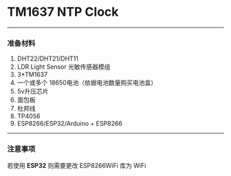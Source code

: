 # TM1637 NTP Clock #

---

### 准备材料 ###
1. DHT22/DHT21/DHT11
2. LDR Light Sensor 光敏传感器模组
3. 3*TM1637
4. 一个或多个 18650电池（依据电池数量购买电池盒）
5. 5v升压芯片
6. 面包板
7. 杜邦线
8. TP4056
9. ESP8266/ESP32/Arduino + ESP8266

---

### 注意事项 ###
若使用 **ESP32** 则需要更改 ESP8266WiFi 库为 WiFi
